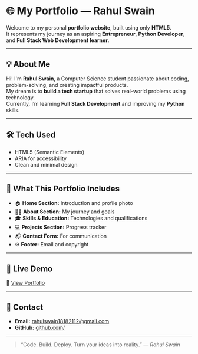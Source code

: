 # 🌐 My Portfolio — Rahul Swain

Welcome to my personal **portfolio website**, built using only **HTML5**.  
It represents my journey as an aspiring **Entrepreneur**, **Python Developer**, and **Full Stack Web Development learner**.

---

## 💡 About Me

Hi! I'm **Rahul Swain**, a Computer Science student passionate about coding, problem-solving, and creating impactful products.  
My dream is to **build a tech startup** that solves real-world problems using technology.  
Currently, I’m learning **Full Stack Development** and improving my **Python** skills.

---

## 🛠️ Tech Used

- HTML5 (Semantic Elements)
- ARIA for accessibility
- Clean and minimal design

---

## 🧠 What This Portfolio Includes

- 🏠 **Home Section:** Introduction and profile photo  
- 🙋‍♂️ **About Section:** My journey and goals  
- 🎓 **Skills & Education:** Technologies and qualifications  
- 💻 **Projects Section:** Progress tracker  
- 📬 **Contact Form:** For communication  
- ⚙️ **Footer:** Email and copyright  

---

## 🚀 Live Demo

🔗 [View Portfolio](https://my-portfolio-html-woad.vercel.app/)


---

## 📧 Contact

- **Email:** [rahulswain18182112@gmail.com](mailto:rahulswain18182112@gmail.com)
- **GitHub:** [github.com/<your-username>](https://github.com/<your-username>)

---

> “Code. Build. Deploy. Turn your ideas into reality.” — *Rahul Swain*
